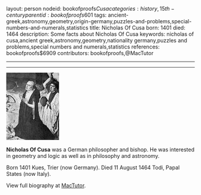 layout: person
nodeid: bookofproofs$Cusa
categories: history,15th-century
parentid: bookofproofs$601
tags: ancient-greek,astronomy,geometry,origin-germany,puzzles-and-problems,special-numbers-and-numerals,statistics
title: Nicholas Of Cusa
born: 1401
died: 1464
description: Some facts about  Nicholas Of Cusa
keywords: nicholas of cusa,ancient greek,astronomy,geometry,nationality germany,puzzles and problems,special numbers and numerals,statistics
references: bookofproofs$6909
contributors: bookofproofs,@MacTutor

---


---

![Cusa.jpg](https://github.com/bookofproofs/bookofproofs.github.io/blob/main/_sources/_assets/images/portraits/Cusa.jpg?raw=true)

**Nicholas Of Cusa** was a German philosopher and bishop. He was interested in geometry and logic as well as in philosophy and astronomy.

Born 1401 Kues, Trier (now Germany). Died 11 August 1464 Todi, Papal States (now Italy).


View full biography at [MacTutor](https://mathshistory.st-andrews.ac.uk/Biographies/Cusa/).